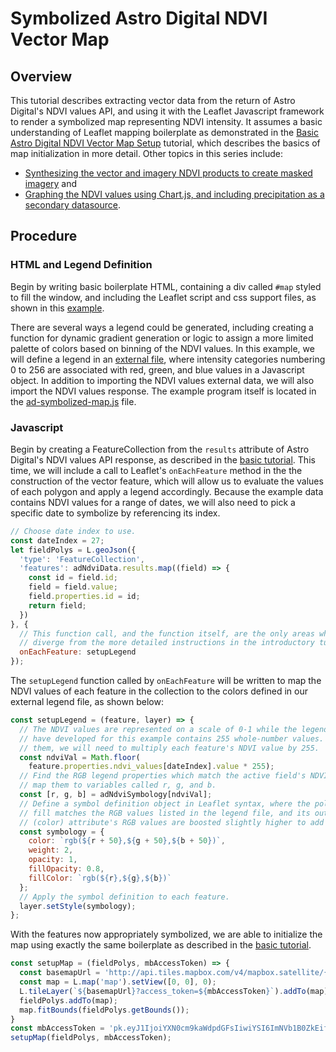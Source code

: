 # Symbolized Astro Digital NDVI Vector Map
## Overview
This tutorial describes extracting vector data from the return of Astro Digital's NDVI values API, and using it with the Leaflet Javascript framework to render a symbolized map representing NDVI intensity. It assumes a basic understanding of Leaflet mapping boilerplate as demonstrated in the [Basic Astro Digital NDVI Vector Map Setup](https://github.com/AstroDigital/example-ndvi-vector-symbology) tutorial, which describes the basics of map initialization in more detail. Other topics in this series include:
- [Synthesizing the vector and imagery NDVI products to create masked imagery](https://github.com/AstroDigital/example-field-mask) and
- [Graphing the NDVI values using Chart.js, and including precipitation as a secondary datasource](https://github.com/AstroDigital/example-ndvi-chart-plus).

## Procedure
### HTML and Legend Definition
Begin by writing basic boilerplate HTML, containing a div called `#map` styled to fill the window, and including the Leaflet script and css support files, as shown in this [example](https://github.com/AstroDigital/example-ndvi-vector-symbology/blob/master/example/index.html).

There are several ways a legend could be generated, including creating a function for dynamic gradient generation or logic to assign a more limited palette of colors based on binning of the NDVI values. In this example, we will define a legend in an [external file](https://github.com/AstroDigital/example-ndvi-vector-symbology/blob/master/example/ad-symbology.js), where intensity categories numbering 0 to 256 are associated with red, green, and blue values in a Javascript object. In addition to importing the NDVI values external data, we will also import the NDVI values response. The example program itself is located in the [ad-symbolized-map.js](https://github.com/AstroDigital/example-ndvi-vector-symbology/blob/master/example/ad-symbolized-map.js) file.

### Javascript
Begin by creating a FeatureCollection from the `results` attribute of Astro Digital's NDVI values API response, as described in the [basic tutorial](https://github.com/AstroDigital/example-ndvi-vector-symbology/blob/master/example/index.html). This time, we will include a call to Leaflet's `onEachFeature` method in the the construction of the vector feature, which will allow us to evaluate the values of each polygon and apply a legend accordingly. Because the example data contains NDVI values for a range of dates, we will also need to pick a specific date to symbolize by referencing its index.
```js
// Choose date index to use.
const dateIndex = 27;
let fieldPolys = L.geoJson({
  'type': 'FeatureCollection',
  'features': adNdviData.results.map((field) => {
    const id = field.id;
    field = field.value;
    field.properties.id = id;
    return field;
  })
}, {
  // This function call, and the function itself, are the only areas where we
  // diverge from the more detailed instructions in the introductory tutorial.
  onEachFeature: setupLegend
});
```
The `setupLegend` function called by `onEachFeature` will be written to map the NDVI values of each feature in the collection to the colors defined in our external legend file, as shown below:
```js
const setupLegend = (feature, layer) => {
  // The NDVI values are represented on a scale of 0-1 while the legend we
  // have developed for this example contains 255 whole-number values. To compare
  // them, we will need to multiply each feature's NDVI value by 255.
  const ndviVal = Math.floor(
    feature.properties.ndvi_values[dateIndex].value * 255);
  // Find the RGB legend properties which match the active field's NDVI value, and
  // map them to variables called r, g, and b.
  const [r, g, b] = adNdviSymbology[ndviVal];
  // Define a symbol definition object in Leaflet syntax, where the polygon's
  // fill matches the RGB values listed in the legend file, and its outline
  // (color) attribute's RGB values are boosted slightly higher to add contrast.
  const symbology = {
    color: `rgb(${r + 50},${g + 50},${b + 50})`,
    weight: 2,
    opacity: 1,
    fillOpacity: 0.8,
    fillColor: `rgb(${r},${g},${b})`
  };
  // Apply the symbol definition to each feature.
  layer.setStyle(symbology);
};
```
With the features now appropriately symbolized, we are able to initialize the map using exactly the same boilerplate as described in the [basic tutorial](https://github.com/AstroDigital/example-ndvi-vector-symbology/blob/master/example/index.html).
```js
const setupMap = (fieldPolys, mbAccessToken) => {
  const basemapUrl = 'http://api.tiles.mapbox.com/v4/mapbox.satellite/{z}/{x}/{y}.png';
  const map = L.map('map').setView([0, 0], 0);
  L.tileLayer(`${basemapUrl}?access_token=${mbAccessToken}`).addTo(map);
  fieldPolys.addTo(map);
  map.fitBounds(fieldPolys.getBounds());
}
const mbAccessToken = 'pk.eyJ1IjoiYXN0cm9kaWdpdGFsIiwiYSI6ImNVb1B0ZkEifQ.IrJoULY2VMSBNFqHLrFYew';
setupMap(fieldPolys, mbAccessToken);
```
